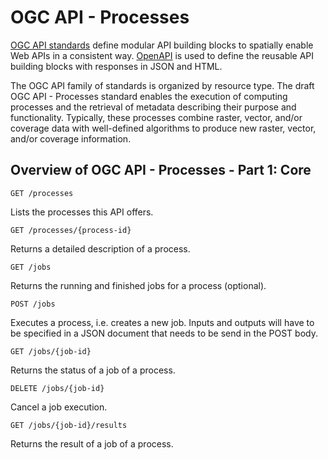 # OGC API - Processes

[OGC API standards](https://ogcapi.ogc.org/) define modular API building blocks to spatially enable Web APIs
in a consistent way. [OpenAPI](http://openapis.org) is used to define the reusable
API building blocks with responses in JSON and HTML.

The OGC API family of standards is organized by resource type. The draft OGC API - Processes standard enables the execution of computing processes and the retrieval of metadata describing their purpose and functionality. Typically, these processes combine raster, vector, and/or coverage data with well-defined algorithms to produce new raster, vector, and/or coverage information.

## Overview of OGC API - Processes - Part 1: Core

```
GET /processes
```

Lists the processes this API offers.

```
GET /processes/{process-id}
```

Returns a detailed description of a process.

```
GET /jobs
```

Returns the running and finished jobs for a process (optional).

```
POST /jobs
```
Executes a process, i.e. creates a new job. Inputs and outputs will have to be specified in a JSON document that needs to be send in the POST body.

```
GET /jobs/{job-id}
```

Returns the status of a job of a process.

```
DELETE /jobs/{job-id}
```

Cancel a job execution.

```
GET /jobs/{job-id}/results
```
Returns the result of a job of a process.
